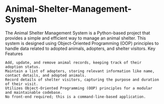 # Animal-Shelter-Management-System
The Animal Shelter Management System is a Python-based project that provides a simple and efficient way to manage an animal shelter. This system is designed using Object-Oriented Programming (OOP) principles to handle data related to adopted animals, adopters, and shelter visitors.
Key Features

    Add, update, and remove animal records, keeping track of their adoption status.
    Maintain a list of adopters, storing relevant information like name, contact details, and adopted animals.
    Record details of shelter visitors, capturing the purpose and duration of their visit.
    Utilizes Object-Oriented Programming (OOP) principles for a modular and maintainable codebase.
    No front-end required; this is a command-line-based application.
